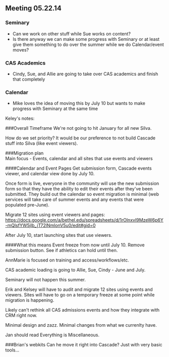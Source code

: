 ## Meeting 05.22.14

### Seminary
* Can we work on other stuff while Sue works on content?
* Is there anyway we can make some progress with Seminary or at least give them something to do over the summer while we do Calendar/event moves?

### CAS Academics
* Cindy, Sue, and Allie are going to take over CAS academics and finish that completely

### Calendar
* Mike loves the idea of moving this by July 10 but wants to make progress with Seminary at the same time

Keley's notes:

###Overall Timeframe
We're not going to hit January for all new Silva.

How do we set priority? It would be our preference to not build Cascade stuff into Silva (like event viewers).

###Migration plan  
Main focus - Events, calendar and all sites that use events and viewers

####Calendar and Event Pages
Get submission form, Cascade events viewer, and calendar view done by July 10.

Once form is live, everyone in the community will use the new submission form so that they have the ability to edit their events after they've been submitted. They build out the calendar so event migration is minimal (web services will take care of summer events and any events that were populated pre-June).

Migrate 12 sites using event viewers and pages:
https://docs.google.com/a/bethel.edu/spreadsheets/d/1rOlnxvI9MzeW6p6Y-mQlsfYW5jIb_jT72lNmlonV5u0/edit#gid=0

After July 10, start launching sites that use viewers.

####What this means
Event freeze from now until July 10. Remove submission button. See if athletics can hold until then.

AnnMarie is focused on training and access/workflows/etc.

CAS academic loading is going to Allie, Sue, Cindy - June and July.

Seminary will not happen this summer.

Erik and Kelsey will have to audit and migrate 12 sites using events and viewers. Sites will have to go on a temporary freeze at some point while migration is happening.

Likely can't rethink all CAS admissions events and how they integrate with CRM right now.

Minimal design and zazz. Minimal changes from what we currenlty have.

Jan should read Everything is Miscellaneous.


###Brian's webkits
Can he move it right into Cascade? Just with very basic tools...

